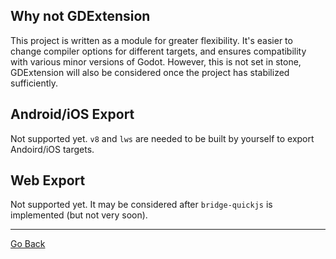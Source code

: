 
## Why not GDExtension

This project is written as a module for greater flexibility. It's easier to change compiler options for different targets, and ensures compatibility with various minor versions of Godot. However, this is not set in stone, GDExtension will also be considered once the project has stabilized sufficiently.

## Android/iOS Export

Not supported yet. `v8` and `lws` are needed to be built by yourself to export Andoird/iOS targets.

## Web Export

Not supported yet. It may be considered after `bridge-quickjs` is implemented (but not very soon).

---

[Go Back](../README.md)
